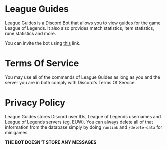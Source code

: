# League Guides
League Guides is a Discord Bot that allows you to view guides for the game League of Legends. It also also provides match statistics, item statistics, rune statistics and more.

You can invite the bot using [this](https://discord.com/api/oauth2/authorize?client_id=1026552368952770642&permissions=277025703936&scope=bot%20applications.commands) link.

# Terms Of Service
You may use all of the commands of League Guides as long as you and the server you are in both comply with Discord's Terms Of Service.

# Privacy Policy

League Guides stores Discord user IDs, League of Legends usernames and League of Legends servers (eg. EUW). You can always delete all of that information from the database simply by doing `/unlink` and `/delete-data` for minigames.

**THE BOT DOESN'T STORE ANY MESSAGES**
